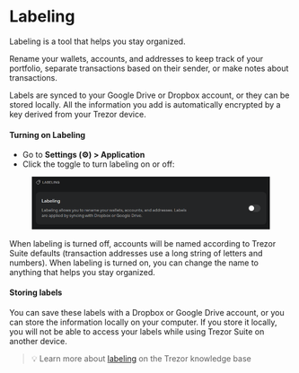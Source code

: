 # Labeling

Labeling is a tool that helps you stay organized.

Rename your wallets, accounts, and addresses to keep track of your portfolio, separate transactions based on their sender, or make notes about transactions.

Labels are synced to your Google Drive or Dropbox account, or they can be stored locally. All the information you add is automatically encrypted by a key derived from your Trezor device.

#### **Turning on Labeling**

* Go to **Settings (⚙️) > Application**
* Click the toggle to turn labeling on or off:

<figure><img src="../../../.gitbook/assets/labeling.webp" alt=""><figcaption></figcaption></figure>

When labeling is turned off, accounts will be named according to Trezor Suite defaults (transaction addresses use a long string of letters and numbers). When labeling is turned on, you can change the name to anything that helps you stay organized.

#### **Storing labels**

You can save these labels with a Dropbox or Google Drive account, or you can store the information locally on your computer. If you store it locally, you will not be able to access your labels while using Trezor Suite on another device.

> 💡 Learn more about [labeling](https://trezor.io/guides/trezor-suite/trezor-suite-desktop/labels-in-trezor-suite) on the Trezor knowledge base
